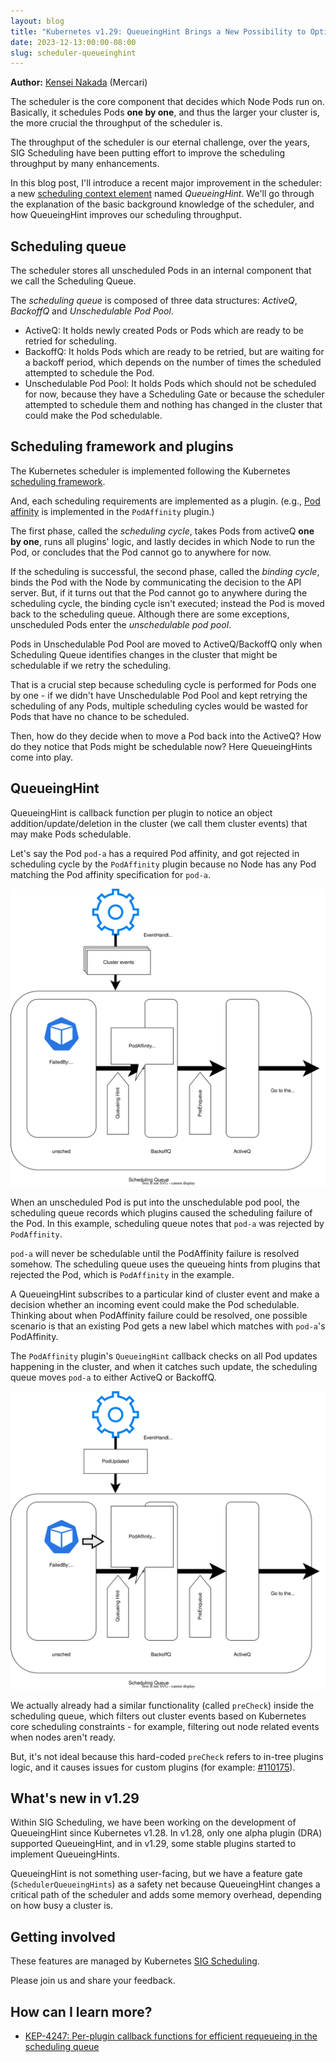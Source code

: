 ```yaml
---
layout: blog
title: "Kubernetes v1.29: QueueingHint Brings a New Possibility to Optimize Our Scheduling"
date: 2023-12-13:00:00-08:00
slug: scheduler-queueinghint
---
```


**Author:** [Kensei Nakada](https://github.com/sanposhiho) (Mercari)

The scheduler is the core component that decides which Node Pods run on.
Basically, it schedules Pods **one by one**, 
and thus the larger your cluster is, the more crucial the throughput of the scheduler is.

The throughput of the scheduler is our eternal challenge, 
over the years, SIG Scheduling have been putting effort to improve the scheduling throughput by many enhancements.

In this blog post, I'll introduce a recent major improvement in the scheduler: a new
[scheduling context element](/docs/concepts/scheduling-eviction/scheduling-framework/#extension-points)
named _QueueingHint_.
We'll go through the explanation of the basic background knowledge of the scheduler,
and how QueueingHint improves our scheduling throughput.

## Scheduling queue

The scheduler stores all unscheduled Pods in an internal component that we call the Scheduling Queue.

The _scheduling queue_ is composed of three data structures: _ActiveQ_, _BackoffQ_ and _Unschedulable Pod Pool_.
- ActiveQ: It holds newly created Pods or Pods which are ready to be retried for scheduling.
- BackoffQ: It holds Pods which are ready to be retried, but are waiting for a backoff period, which depends on the number of times the scheduled attempted to schedule the Pod.
- Unschedulable Pod Pool: It holds Pods which should not be scheduled for now, because they have a Scheduling Gate or because the scheduler attempted to schedule them and nothing has changed in the cluster that could make the Pod schedulable.

## Scheduling framework and plugins

The Kubernetes scheduler is implemented following the Kubernetes
[scheduling framework](/docs/concepts/scheduling-eviction/scheduling-framework/).

And, each scheduling requirements are implemented as a plugin.
(e.g., [Pod affinity](/docs/concepts/scheduling-eviction/assign-pod-node/#inter-pod-affinity-and-anti-affinity)
is implemented in the `PodAffinity` plugin.)

The first phase, called the _scheduling cycle_, takes Pods from activeQ **one by one**, runs all plugins' logic,
and lastly decides in which Node to run the Pod, or concludes that the Pod cannot go to anywhere for now.

If the scheduling is successful, the second phase, called the _binding cycle_, binds the Pod with
the Node by communicating the decision to the API server.
But, if it turns out that the Pod cannot go to anywhere during the scheduling cycle,
the binding cycle isn't executed; instead the Pod is moved back to the scheduling queue.
Although there are some exceptions, unscheduled Pods enter the _unschedulable pod pool_.

Pods in Unschedulable Pod Pool are moved to ActiveQ/BackoffQ 
only when Scheduling Queue identifies changes in the cluster that might be schedulable if we retry the scheduling.

That is a crucial step because scheduling cycle is performed for Pods one by one -
if we didn't have Unschedulable Pod Pool and kept retrying the scheduling of any Pods, 
multiple scheduling cycles would be wasted for Pods that have no chance to be scheduled.

Then, how do they decide when to move a Pod back into the ActiveQ? How do they notice that Pods might be schedulable now?
Here QueueingHints come into play.

## QueueingHint

QueueingHint is callback function per plugin to notice an object addition/update/deletion in the cluster (we call them cluster events)
that may make Pods schedulable.

Let's say the Pod `pod-a` has a required Pod affinity, and got rejected in scheduling cycle by the `PodAffinity` plugin
because no Node has any Pod matching the Pod affinity specification for `pod-a`.

![pod-a got rejected by PodAffinity](./queueinghint1.svg)

When an unscheduled Pod is put into the unschedulable pod pool, the scheduling queue
records which plugins caused the scheduling failure of the Pod.
In this example, scheduling queue notes that `pod-a` was rejected by `PodAffinity`.

`pod-a` will never be schedulable until the PodAffinity failure is resolved somehow.
The scheduling queue uses the queueing hints from plugins that rejected the Pod, which is `PodAffinity` in the example.

A QueueingHint subscribes to a particular kind of cluster event and make a decision whether an incoming event could make the Pod schedulable.
Thinking about when PodAffinity failure could be resolved,
one possible scenario is that an existing Pod gets a new label which matches with `pod-a`'s PodAffinity.

The `PodAffinity` plugin's `QueueingHint` callback checks on all Pod updates happening in the cluster, 
and when it catches such update, the scheduling queue moves `pod-a` to either ActiveQ or BackoffQ.

![pod-a is moved by PodAffinity QueueingHint](./queueinghint2.svg)

We actually already had a similar functionality (called `preCheck`) inside the scheduling queue,
which filters out cluster events based on Kubernetes core scheduling constraints - 
for example, filtering out node related events when nodes aren't ready.

But, it's not ideal because this hard-coded `preCheck` refers to in-tree plugins logic,
and it causes issues for custom plugins (for example: [#110175](https://github.com/kubernetes/kubernetes/issues/110175)).

## What's new in v1.29

Within SIG Scheduling, we have been working on the development of QueueingHint since
Kubernetes v1.28.
In v1.28, only one alpha plugin (DRA) supported QueueingHint,
and in v1.29, some stable plugins started to implement QueueingHints.

QueueingHint is not something user-facing, but we have a feature gate (`SchedulerQueueingHints`) as a safety net 
because QueueingHint changes a critical path of the scheduler and adds some memory overhead, depending on how busy a cluster is.

## Getting involved

These features are managed by Kubernetes [SIG Scheduling](https://github.com/kubernetes/community/tree/master/sig-scheduling).

Please join us and share your feedback. 

## How can I learn more?

- [KEP-4247: Per-plugin callback functions for efficient requeueing in the scheduling queue](https://github.com/kubernetes/enhancements/blob/master/keps/sig-scheduling/4247-queueinghint/README.md)